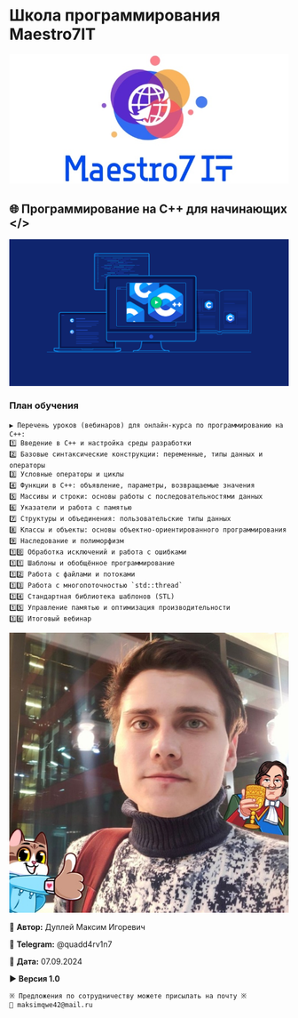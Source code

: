 # Школа программирования Maestro7IT

![maestro7it](img/logo_maestro7it.jpg)

## 🌐 Программирование на С++ для начинающих </>

![c_plus_plus](img/c_plus_plus.png)

### План обучения

```
▶️ Перечень уроков (вебинаров) для онлайн-курса по программированию на C++:
1️⃣ Введение в C++ и настройка среды разработки
2️⃣ Базовые синтаксические конструкции: переменные, типы данных и операторы
3️⃣ Условные операторы и циклы
4️⃣ Функции в C++: объявление, параметры, возвращаемые значения
5️⃣ Массивы и строки: основы работы с последовательностями данных
6️⃣ Указатели и работа с памятью
7️⃣ Структуры и объединения: пользовательские типы данных
8️⃣ Классы и объекты: основы объектно-ориентированного программирования
9️⃣ Наследование и полиморфизм
1️⃣0️⃣ Обработка исключений и работа с ошибками
1️⃣1️⃣ Шаблоны и обобщённое программирование
1️⃣2️⃣ Работа с файлами и потоками
1️⃣3️⃣ Работа с многопоточностью `std::thread`
1️⃣4️⃣ Стандартная библиотека шаблонов (STL)
1️⃣5️⃣ Управление памятью и оптимизация производительности
1️⃣6️⃣ Итоговый вебинар
```

![dupley_maxim_igorevich](img/DupleyMI.jpg)

💼 **Автор:** Дуплей Максим Игоревич

📲 **Telegram:** @quadd4rv1n7

📅 **Дата:** 07.09.2024

▶️ **Версия 1.0**

```
※ Предложения по сотрудничеству можете присылать на почту ※
📧 maksimqwe42@mail.ru
```
